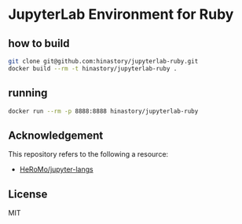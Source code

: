 # JupyterLab Environment for Ruby

## how to build

```sh
git clone git@github.com:hinastory/jupyterlab-ruby.git
docker build --rm -t hinastory/jupyterlab-ruby .
```

## running

```sh
docker run --rm -p 8888:8888 hinastory/jupyterlab-ruby
```

## Acknowledgement

This repository refers to the following a resource:

- [HeRoMo/jupyter-langs](https://github.com/HeRoMo/jupyter-langs)

## License
MIT
